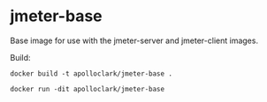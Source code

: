 # jmeter-base

Base image for use with the jmeter-server and jmeter-client images.

Build:
```shell
docker build -t apolloclark/jmeter-base .

docker run -dit apolloclark/jmeter-base
```
